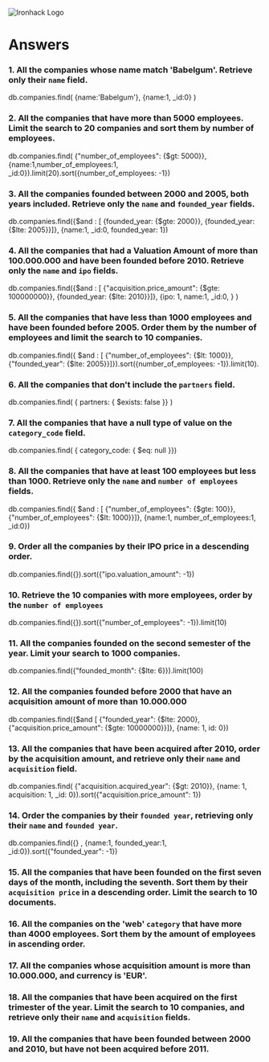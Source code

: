 ![Ironhack Logo](https://i.imgur.com/1QgrNNw.png)

# Answers

### 1. All the companies whose name match 'Babelgum'. Retrieve only their `name` field.

db.companies.find(
{name:'Babelgum'},
{name:1, _id:0}
)


### 2. All the companies that have more than 5000 employees. Limit the search to 20 companies and sort them by **number of employees**.

db.companies.find(
    {"number_of_employees": {$gt: 5000}}, 
    {name:1,number_of_employees:1, _id:0}).limit(20).sort({number_of_employees: -1})

### 3. All the companies founded between 2000 and 2005, both years included. Retrieve only the `name` and `founded_year` fields.

db.companies.find({$and : [
    {founded_year: {$gte: 2000}},
    {founded_year: {$lte: 2005}}]},
  {name:1, _id:0, founded_year: 1})


### 4. All the companies that had a Valuation Amount of more than 100.000.000 and have been founded before 2010. Retrieve only the `name` and `ipo` fields.

db.companies.find({$and : [
    {"acquisition.price_amount": {$gte: 100000000}},
    {founded_year: {$lte: 2010}}]},
  {ipo: 1, name:1, _id:0, }
)

### 5. All the companies that have less than 1000 employees and have been founded before 2005. Order them by the number of employees and limit the search to 10 companies.

db.companies.find({ $and : [
    {"number_of_employees": {$lt: 1000}}, 
    {"founded_year": {$lte: 2005}}]}).sort({number_of_employees: -1}).limit(10).

### 6. All the companies that don't include the `partners` field.

db.companies.find(
  { partners: { $exists: false }}
)

### 7. All the companies that have a null type of value on the `category_code` field.

db.companies.find(
  { category_code: { $eq: null }})

### 8. All the companies that have at least 100 employees but less than 1000. Retrieve only the `name` and `number of employees` fields.

db.companies.find({ $and : [
    {"number_of_employees": {$gte: 100}}, 
    {"number_of_employees": {$lt: 1000}}]}, 
    {name:1, number_of_employees:1, _id:0})

### 9. Order all the companies by their IPO price in a descending order.

db.companies.find({}).sort({"ipo.valuation_amount": -1})

### 10. Retrieve the 10 companies with more employees, order by the `number of employees`

db.companies.find({}).sort({"number_of_employees": -1}).limit(10)

### 11. All the companies founded on the second semester of the year. Limit your search to 1000 companies.
db.companies.find({"founded_month": {$lte: 6}}).limit(100)

### 12. All the companies founded before 2000 that have an acquisition amount of more than 10.000.000

db.companies.find({$and [
    {"founded_year": {$lte: 2000},
    {"acquisition.price_amount": {$gte: 10000000}}]}, 
    {name: 1, id: 0})

### 13. All the companies that have been acquired after 2010, order by the acquisition amount, and retrieve only their `name` and `acquisition` field.

db.companies.find(
    {"acquisition.acquired_year": {$gt: 2010}},
    {name: 1, acquisition: 1, _id: 0}).sort({"acquisition.price_amount": 1})

### 14. Order the companies by their `founded year`, retrieving only their `name` and `founded year`.

db.companies.find({} , 
{name:1, founded_year:1, _id:0}).sort({"founded_year": -1})

### 15. All the companies that have been founded on the first seven days of the month, including the seventh. Sort them by their `acquisition price` in a descending order. Limit the search to 10 documents.

<!-- Your Code Goes Here -->

### 16. All the companies on the 'web' `category` that have more than 4000 employees. Sort them by the amount of employees in ascending order.

<!-- Your Code Goes Here -->

### 17. All the companies whose acquisition amount is more than 10.000.000, and currency is 'EUR'.

<!-- Your Code Goes Here -->

### 18. All the companies that have been acquired on the first trimester of the year. Limit the search to 10 companies, and retrieve only their `name` and `acquisition` fields.

<!-- Your Code Goes Here -->

### 19. All the companies that have been founded between 2000 and 2010, but have not been acquired before 2011.

<!-- Your Code Goes Here -->
